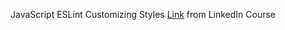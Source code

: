 JavaScript ESLint Customizing Styles [Link](https://www.linkedin.com/learning/eslint-customizing-styles) from LinkedIn Course